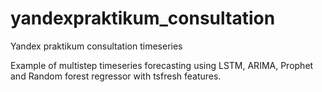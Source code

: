 # yandexpraktikum_consultation
Yandex praktikum consultation timeseries

Example of multistep timeseries forecasting using LSTM, ARIMA, Prophet and Random forest regressor with tsfresh features.